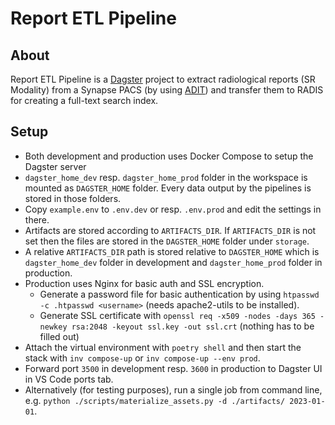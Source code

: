 # Report ETL Pipeline

## About

Report ETL Pipeline is a [Dagster](https://dagster.io/) project to extract radiological reports (SR Modality) from a Synapse PACS (by using [ADIT](https://github.com/radexperts/adit)) and transfer them to RADIS for creating a full-text search index.

## Setup

- Both development and production uses Docker Compose to setup the Dagster server
- `dagster_home_dev` resp. `dagster_home_prod` folder in the workspace is mounted as `DAGSTER_HOME` folder. Every data output by the pipelines is stored in those folders.
- Copy `example.env` to `.env.dev` or resp. `.env.prod` and edit the settings in there.
- Artifacts are stored according to `ARTIFACTS_DIR`. If `ARTIFACTS_DIR` is not set then the files are stored in the `DAGSTER_HOME` folder under `storage`.
- A relative `ARTIFACTS_DIR` path is stored relative to `DAGSTER_HOME` which is `dagster_home_dev` folder in development and `dagster_home_prod` folder in production.
- Production uses Nginx for basic auth and SSL encryption.
  - Generate a password file for basic authentication by using `htpasswd -c .htpasswd <username>` (needs apache2-utils to be installed).
  - Generate SSL certificate with `openssl req -x509 -nodes -days 365 -newkey rsa:2048 -keyout ssl.key -out ssl.crt` (nothing has to be filled out)
- Attach the virtual environment with `poetry shell` and then start the stack with `inv compose-up` or `inv compose-up --env prod`.
- Forward port `3500` in development resp. `3600` in production to Dagster UI in VS Code ports tab.
- Alternatively (for testing purposes), run a single job from command line, e.g. `python ./scripts/materialize_assets.py -d ./artifacts/ 2023-01-01`.
